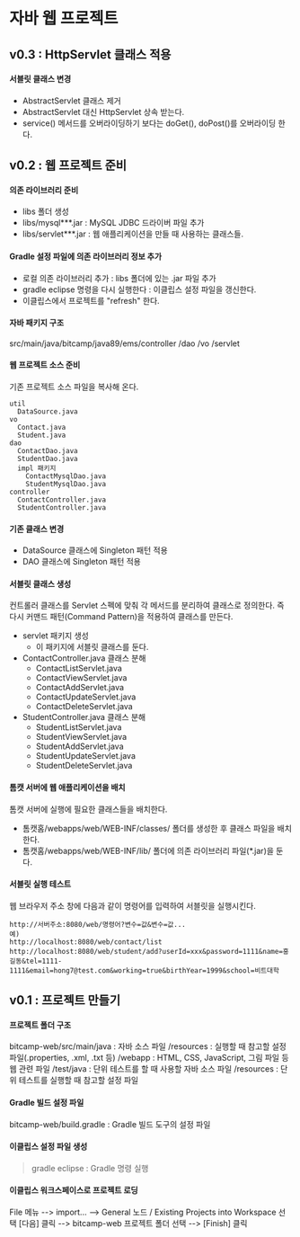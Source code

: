 # 자바 웹 프로젝트

## v0.3 : HttpServlet 클래스 적용
#### 서블릿 클래스 변경
- AbstractServlet 클래스 제거
- AbstractServlet 대신 HttpServlet 상속 받는다.
- service() 메서드를 오버라이딩하기 보다는 doGet(), doPost()를 오버라이딩 한다.

## v0.2 : 웹 프로젝트 준비
#### 의존 라이브러리 준비
- libs 폴더 생성
- libs/mysql***.jar       : MySQL JDBC 드라이버 파일 추가
- libs/servlet***.jar     : 웹 애플리케이션을 만들 때 사용하는 클래스들.

#### Gradle 설정 파일에 의존 라이브러리 정보 추가
- 로컬 의존 라이브러리 추가 : libs 폴더에 있는 .jar 파일 추가 
- gradle eclipse 명령을 다시 실행한다 : 이클립스 설정 파일을 갱신한다.
- 이클립스에서 프로젝트를 "refresh" 한다.

#### 자바 패키지 구조
src/main/java/bitcamp/java89/ems/controller
                                /dao
                                /vo
                                /servlet
                                
#### 웹 프로젝트 소스 준비
기존 프로젝트 소스 파일을 복사해 온다.
~~~~
util
  DataSource.java
vo
  Contact.java
  Student.java  
dao
  ContactDao.java
  StudentDao.java
  impl 패키지 
    ContactMysqlDao.java
    StudentMysqlDao.java
controller
  ContactController.java
  StudentController.java     
~~~~

#### 기존 클래스 변경
- DataSource 클래스에 Singleton 패턴 적용
- DAO 클래스에 Singleton 패턴 적용
 
#### 서블릿 클래스 생성
컨트롤러 클래스를 Servlet 스펙에 맞춰 각 메서드를 분리하여 클래스로 정의한다.
즉 다시 커맨드 패턴(Command Pattern)을 적용하여 클래스를 만든다.
- servlet 패키지 생성
  - 이 패키지에 서블릿 클래스를 둔다.
- ContactController.java 클래스 분해
  - ContactListServlet.java
  - ContactViewServlet.java
  - ContactAddServlet.java
  - ContactUpdateServlet.java
  - ContactDeleteServlet.java
- StudentController.java 클래스 분해
  - StudentListServlet.java
  - StudentViewServlet.java
  - StudentAddServlet.java
  - StudentUpdateServlet.java
  - StudentDeleteServlet.java

#### 톰캣 서버에 웹 애플리케이션을 배치
톰캣 서버에 실행에 필요한 클래스들을 배치한다.
- 톰캣홈/webapps/web/WEB-INF/classes/  폴더를 생성한 후 클래스 파일을 배치한다.
- 톰캣홈/webapps/web/WEB-INF/lib/ 폴더에 의존 라이브러리 파일(*.jar)을 둔다.

#### 서블릿 실행 테스트
웹 브라우저 주소 창에 다음과 같이 명령어를 입력하여 서블릿을 실행시킨다.
~~~~
http://서버주소:8080/web/명령어?변수=값&변수=값...
예)
http://localhost:8080/web/contact/list
http://localhost:8080/web/student/add?userId=xxx&password=1111&name=홍길동&tel=1111-1111&email=hong7@test.com&working=true&birthYear=1999&school=비트대학
~~~~

## v0.1 : 프로젝트 만들기
#### 프로젝트 폴더 구조
bitcamp-web/src/main/java       : 자바 소스 파일
                    /resources  : 실행할 때 참고할 설정 파일(.properties, .xml, .txt 등)
                    /webapp     : HTML, CSS, JavaScript, 그림 파일 등 웹 관련 파일
               /test/java       : 단위 테스트를 할 때 사용할 자바 소스 파일
                    /resources  : 단위 테스트를 실행할 때 참고할 설정 파일
#### Gradle 빌드 설정 파일
bitcamp-web/build.gradle        : Gradle 빌드 도구의 설정 파일

#### 이클립스 설정 파일 생성
>gradle eclipse     : Gradle 명령 실행

#### 이클립스 워크스페이스로 프로젝트 로딩
File 메뉴 --> import... --> General 노드 / Existing Projects into Workspace 선택
[다음] 클릭 --> bitcamp-web 프로젝트 폴더 선택 --> [Finish] 클릭